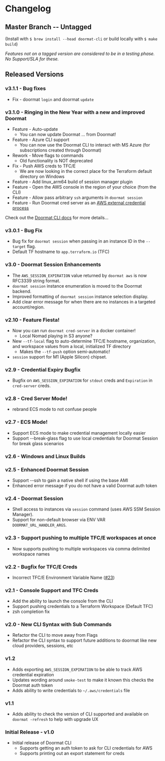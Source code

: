# Changelog

## Master Branch -- Untagged

(Install with `$ brew install --head doormat-cli` or build locally with `$ make build`)

_Features not on a tagged version are considered to be in a testing phase. No Support/SLA for these._

## Released Versions

### v3.1.1 - Bug fixes
* Fix - doormat `login` and doormat `update`

### v3.1.0 - Ringing in the New Year with a new and improved Doormat

* Feature - Auto-update
  * You can now update Doormat ... from Doormat!
* Feature - Azure CLI support 
  * You can now use the Doormat CLI to interact with MS Azure (for subscriptions created through Doormat)
* Rework - Move flags to commands
  * Old functionality is NOT deprecated
* Fix - Push AWS creds to TFC/E
  * We are now looking in the correct place for the Terraform default directory on Windows
* Feature - Add linux_arm64 build of session manager plugin
* Feature - Open the AWS console in the region of your choice (from the CLI)
* Feature - Allow pass arbitrary `ssh` arguments in `doormat session`
* Feature - Run Doormat cred server as an [AWS external credential process](https://docs.aws.amazon.com/cli/latest/userguide/cli-configure-sourcing-external.html)

Check out the [Doormat CLI docs](https://docs.prod.secops.hashicorp.services/doormat/cli/) for more details...

### v3.0.1 - Bug Fix

* Bug fix for `doormat session` when passing in an instance ID in the `--target` flag.
* Default TF hostname to `app.terraform.io` (TFC)

### v3.0 - Doormat Session Enhancements

* The `AWS_SESSION_EXPIRATION` value returned by `doormat aws` is now RFC3339 string format.
* `doormat session` instance enumeration is moved to the Doormat backend.
* Improved formatting of `doormat session` instance selection display.
* Add clear error message for when there are no instances in a targeted account/region.

### v2.10 - Feature Fiesta!

* Now you can run `doormat cred-server` in a docker container!
  * Local Nomad playing in S3 anyone?
* New `--tf-local` flag to auto-determine TFC/E hostname, organization, and workspace values from a local, initialized TF directory
  * Makes the `--tf-push` option semi-automatic!
* `session` support for M1 (Apple Silicon) chipset.

### v2.9 - Credential Expiry Bugfix

* Bugfix on `AWS_SESSION_EXPIRATION` for `stdout` creds and `Expiration` in `cred-server` creds.

### v2.8 - Cred Server Mode!

* rebrand ECS mode to not confuse people

### v2.7 - ECS Mode!

* Support ECS mode to make credential management locally easier
* Support --break-glass flag to use local credentials for Doormat Session for break glass scenarios

### v2.6 - Windows and Linux Builds

### v2.5 - Enhanced Doormat Session

* Support --ssh to gain a native shell if using the base AMI
* Enhanced error message if you do not have a valid Doormat auth token

### v2.4 - Doormat Session

* Shell access to instances via `session` command (uses AWS SSM Session Manager).
* Support for non-default browser via ENV VAR `DOORMAT_URL_HANDLER_ARGS`.

### v2.3 - Support pushing to multiple TFC/E workspaces at once

* Now supports pushing to multiple workspaces via comma delimited workspace names

### v2.2 - Bugfix for TFC/E Creds

* Incorrect TFC/E Environment Variable Name ([#23](https://github.com/hashicorp/doormat-cli/issues/23))

### v2.1 - Console Support and TFC Creds

* Add the ability to launch the console from the CLI
* Support pushing credentials to a Terraform Workspace (Default TFC)
* zsh completion fix

### v2.0 - New CLI Syntax with Sub Commands

* Refactor the CLI to move away from Flags
* Refactor the CLI syntax to support future additions to doormat like new cloud providers, sessions, etc

### v1.2

* Adds exporting `AWS_SESSION_EXPIRATION` to be able to track AWS credential expiration
* Updates wording around `smoke-test` to make it known this checks the Doormat auth token
* Adds ability to write credentials to `~/.aws/credentials` file

### v1.1

* Adds ability to check the version of CLI supported and available on `doormat -refresh` to help with upgrade UX

### Initial Release - v1.0

* Initial release of Doormat CLI
  * Supports getting an auth token to ask for CLI credentials for AWS
  * Supports printing out an export statement for creds

